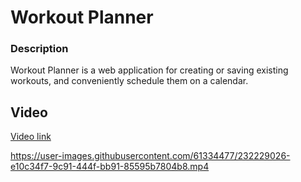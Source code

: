 # Workout Planner

### Description

Workout Planner is a web application for creating or saving existing workouts, and conveniently schedule them on a calendar.

## Video
[Video link](https://www.veed.io/view/8f432812-c85e-4612-ba9a-1e8ead719aae?sharingWidget=true&panel=share)



https://user-images.githubusercontent.com/61334477/232229026-e10c34f7-9c91-444f-bb91-85595b7804b8.mp4

